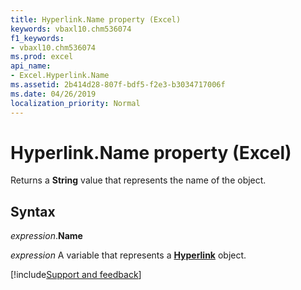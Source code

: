 ```yaml
---
title: Hyperlink.Name property (Excel)
keywords: vbaxl10.chm536074
f1_keywords:
- vbaxl10.chm536074
ms.prod: excel
api_name:
- Excel.Hyperlink.Name
ms.assetid: 2b414d28-807f-bdf5-f2e3-b3034717006f
ms.date: 04/26/2019
localization_priority: Normal
---
```



# Hyperlink.Name property (Excel)

Returns a **String** value that represents the name of the object.


## Syntax

_expression_.**Name**

_expression_ A variable that represents a **[Hyperlink](Excel.Hyperlink.md)** object.




[!include[Support and feedback](~/includes/feedback-boilerplate.md)]